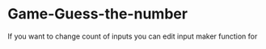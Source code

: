 # Game-Guess-the-number

If you want to change count of inputs you can edit input maker function for
